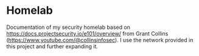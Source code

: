 # Homelab
Documentation of my security homelab based on https://docs.projectsecurity.io/e101/overview/ from Grant Collins (https://www.youtube.com/@collinsinfosec). I use the network provided in this project and further expanding it.
